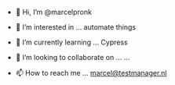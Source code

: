 - 👋 Hi, I’m @marcelpronk

- 👀 I’m interested in ...
automate things

- 🌱 I’m currently learning ...
Cypress

- 💞️ I’m looking to collaborate on ...
...

- 📫 How to reach me ...
marcel@testmanager.nl

<!---
marcelpronk/marcelpronk is a ✨ special ✨ repository because its `README.md` (this file) appears on your GitHub profile.
You can click the Preview link to take a look at your changes.
--->
